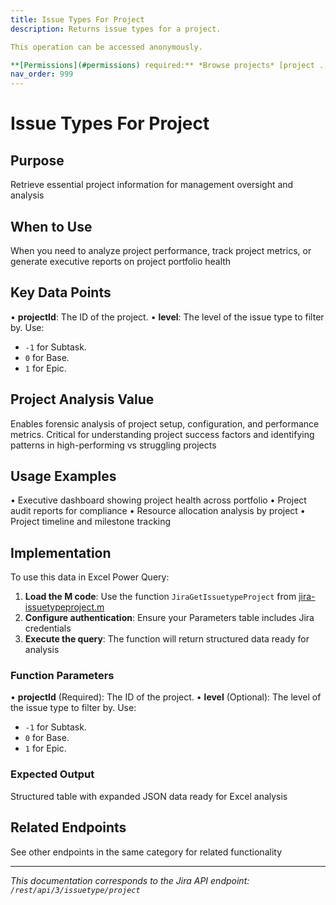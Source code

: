 ```yaml
---
title: Issue Types For Project
description: Returns issue types for a project.

This operation can be accessed anonymously.

**[Permissions](#permissions) required:** *Browse projects* [project ...
nav_order: 999
---
```


# Issue Types For Project

## Purpose
Retrieve essential project information for management oversight and analysis

## When to Use
When you need to analyze project performance, track project metrics, or generate executive reports on project portfolio health

## Key Data Points
• **projectId**: The ID of the project.
• **level**: The level of the issue type to filter by. Use:

 *  `-1` for Subtask.
 *  `0` for Base.
 *  `1` for Epic.

## Project Analysis Value
Enables forensic analysis of project setup, configuration, and performance metrics. Critical for understanding project success factors and identifying patterns in high-performing vs struggling projects

## Usage Examples
• Executive dashboard showing project health across portfolio
• Project audit reports for compliance
• Resource allocation analysis by project
• Project timeline and milestone tracking

## Implementation
To use this data in Excel Power Query:

1. **Load the M code**: Use the function `JiraGetIssuetypeProject` from [jira-issuetypeproject.m](../assets/jira-issuetypeproject.m)
2. **Configure authentication**: Ensure your Parameters table includes Jira credentials
3. **Execute the query**: The function will return structured data ready for analysis

### Function Parameters
• **projectId** (Required): The ID of the project.
• **level** (Optional): The level of the issue type to filter by. Use:

 *  `-1` for Subtask.
 *  `0` for Base.
 *  `1` for Epic.

### Expected Output
Structured table with expanded JSON data ready for Excel analysis

## Related Endpoints
See other endpoints in the same category for related functionality

---
*This documentation corresponds to the Jira API endpoint: `/rest/api/3/issuetype/project`*
